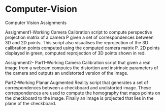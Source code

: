 # Computer-Vision
Computer Vision Assignments

Assignment1-Working Camera Calibration script to compute perspective projection matrix of a camera P given a set of correspondences between 3D and 2D points. This script also visualises the reprojection of the 3D calibration points computed using the computed camera matrix P. 2D points displayed in green, computed reprojection of 3D points shown in red. 

Assignment2-
Part1-Working Camera Calibration script that given a real image from a webcam computes the distortion and instrinsic parameters of the camera and outputs an undistorted version of the image. 

Part2-Working Planar Augmented Reality script that generates a set of correspondences between a checkboard and undistorted image. These correspondences are used to compute the homography that maps points on the checkboard to the image. Finally an image is projected that lies in the plane of the checkboard. 
